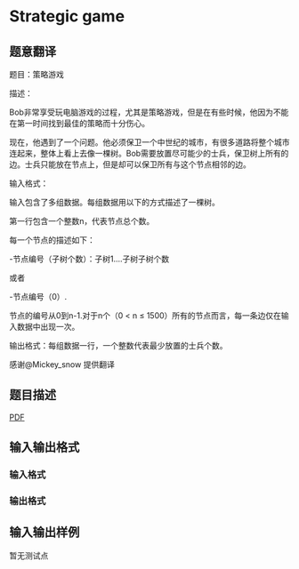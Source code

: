 # Strategic game

## 题意翻译

题目：策略游戏

描述：

Bob非常享受玩电脑游戏的过程，尤其是策略游戏，但是在有些时候，他因为不能在第一时间找到最佳的策略而十分伤心。

现在，他遇到了一个问题。他必须保卫一个中世纪的城市，有很多道路将整个城市连起来，整体上看上去像一棵树。Bob需要放置尽可能少的士兵，保卫树上所有的边。士兵只能放在节点上，但是却可以保卫所有与这个节点相邻的边。

输入格式：

输入包含了多组数据。每组数据用以下的方式描述了一棵树。

第一行包含一个整数n，代表节点总个数。

每一个节点的描述如下：

-节点编号（子树个数）：子树1....子树子树个数

或者

-节点编号（0）.

节点的编号从0到n-1.对于n个（0 < n ≤ 1500）所有的节点而言，每一条边仅在输入数据中出现一次。

输出格式：每组数据一行，一个整数代表最少放置的士兵个数。

感谢@Mickey_snow 提供翻译

## 题目描述

[problemUrl]: https://uva.onlinejudge.org/index.php?option=com_onlinejudge&Itemid=8&category=247&page=show_problem&problem=4038

[PDF](https://uva.onlinejudge.org/external/12/p1292.pdf)

## 输入输出格式

### 输入格式

### 输出格式

## 输入输出样例

暂无测试点

